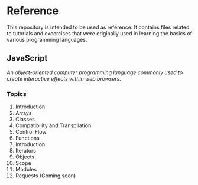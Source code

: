 # Reference
This repository is intended to be used as reference. It contains files related to tutorials and excercises that were originally used in learning the basics of various programming languages.
## JavaScript
*An object-oriented computer programming language commonly used to create interactive effects within web browsers.*
### Topics
1. Introduction
1. Arrays
1. Classes
1. Compatibility and Transpilation
1. Control Flow
1. Functions
1. Introduction
1. Iterators
1. Objects
1. Scope
1. Modules
1. ~~Requests~~ (Coming soon)
